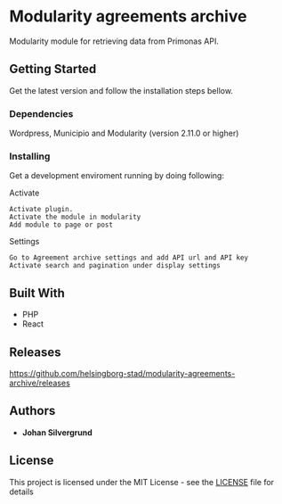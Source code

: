 # Modularity agreements archive
Modularity module for retrieving data from Primonas API.

## Getting Started
Get the latest version and follow the installation steps bellow.

### Dependencies
Wordpress, Municipio and Modularity (version 2.11.0 or higher)


### Installing
Get a development enviroment running by doing following:

Activate

```
Activate plugin.
Activate the module in modularity
Add module to page or post
```

Settings

```
Go to Agreement archive settings and add API url and API key
Activate search and pagination under display settings
```


## Built With

* PHP
* React

## Releases

https://github.com/helsingborg-stad/modularity-agreements-archive/releases

## Authors

* **Johan Silvergrund**


## License

This project is licensed under the MIT License - see the [LICENSE](LICENSE) file for details

